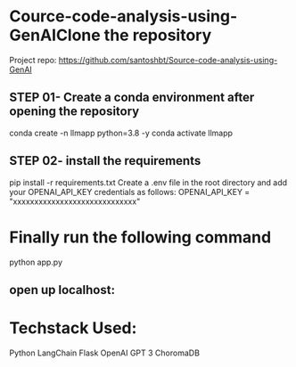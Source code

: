 # Cource-code-analysis-using-GenAIClone the repository

Project repo: https://github.com/santoshbt/Source-code-analysis-using-GenAI

## STEP 01- Create a conda environment after opening the repository

conda create -n llmapp python=3.8 -y
conda activate llmapp

## STEP 02- install the requirements

pip install -r requirements.txt
Create a .env file in the root directory and add your OPENAI_API_KEY credentials as follows:
OPENAI_API_KEY = "xxxxxxxxxxxxxxxxxxxxxxxxxxxxx"

# Finally run the following command
python app.py

## open up localhost:

# Techstack Used:
Python
LangChain
Flask
OpenAI
GPT 3
ChoromaDB